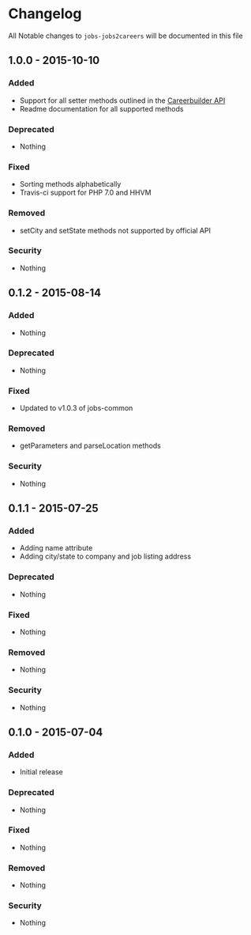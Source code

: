 # Changelog
All Notable changes to `jobs-jobs2careers` will be documented in this file

## 1.0.0 - 2015-10-10

### Added
- Support for all setter methods outlined in the [Careerbuilder API](http://api.careerbuilder.com/Search/jobsearch/jobsearchinfo.aspx)
- Readme documentation for all supported methods

### Deprecated
- Nothing

### Fixed
- Sorting methods alphabetically
- Travis-ci support for PHP 7.0 and HHVM

### Removed
- setCity and setState methods not supported by official API

### Security
- Nothing

## 0.1.2 - 2015-08-14

### Added
- Nothing

### Deprecated
- Nothing

### Fixed
- Updated to v1.0.3 of jobs-common

### Removed
- getParameters and parseLocation methods

### Security
- Nothing

## 0.1.1 - 2015-07-25

### Added
- Adding name attribute
- Adding city/state to company and job listing address

### Deprecated
- Nothing

### Fixed
- Nothing

### Removed
- Nothing

### Security
- Nothing

## 0.1.0 - 2015-07-04

### Added
- Initial release

### Deprecated
- Nothing

### Fixed
- Nothing

### Removed
- Nothing

### Security
- Nothing
